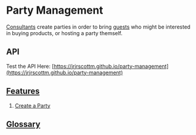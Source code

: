 # Party Management

[Consultants](glossary.md#consultant) create parties in order to bring [guests](glossary.md#guest) who might be interested in buying products, or hosting a party themself.

## API

Test the API Here: [https://jrjrscottm.github.io/party-management](https://jrjrscottm.github.io/party-management)

## [Features](./features)
 1. [Create a Party](./features/create_party.feature)





## [Glossary](glossary.md)





